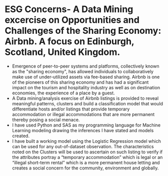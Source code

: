 # ESG Concerns- A Data Mining excercise on Opportunities and Challenges of the Sharing Economy: Airbnb. A focus on Edinburgh, Scotland, United Kingdom.
* Emergence of peer-to-peer systems and platforms, collectively known as the "sharing economy", has allowed individuals to collaboratively make use of under-utilized assets via fee-based sharing. Airbnb is one of the pioneers of this sharing economy and has had a significant impact on the tourism and hospitality industry as well as on destination economies, the experience of a place by a guest.
* A Data mining/analysis exercise of Airbnb listings is provided to reveal meaningful patterns, clusters and build a classification model that would differentiate hosts and/or listings that provide temporary accommodation or illegal accommodations that are more permanent thereby posing a social menace.
* I have used Python and SAS as my programming language for Machine Learning modeling drawing the inferences I have stated and models created.
* I have built a working model using the Logistic Regression model which can be used for any out-of-dataset observation. The characteristics noted on the Clusters will be used to ascertain on such listing to verify if the attributes portray a “temporary accommodation” which is legal or an “illegal short-term rental” which is a more permanent house letting and creates a social concern for the community, environment and globally.
